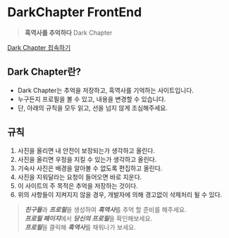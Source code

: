 # DarkChapter FrontEnd

> **흑역사를 추억하다** Dark Chapter

[Dark Chapter 접속하기](https://darkchapter-frontend.herokuapp.com)

## Dark Chapter란?

- Dark Chapter는 추억을 저장하고, 흑역사를 기억하는 사이트입니다.
- 누구든지 프로필을 볼 수 있고, 내용을 변경할 수 있습니다.
- 단, 아래의 규칙을 모두 읽고, 선을 넘지 않게 조심해주세요.

## 규칙

1. 사진을 올리면 내 안전이 보장되는가 생각하고 올린다.
2. 사진을 올리면 우정을 지킬 수 있는가 생각하고 올린다.
3. 기숙사 사진은 배경을 알아볼 수 없도록 편집하고 올린다.
4. 사진을 지워달라는 요청이 들어오면 바로 지운다.
5. 이 사이트의 주 목적은 추억을 저장하는 것이다.
6. 위의 사항들이 지켜지지 않을 경우, 개발자에 의해 경고없이 삭제처리 될 수 있다.

> ***친구들***과 ***프로필***을 생성하여 ***흑역사***를 추억 할 준비를 해주세요.  
> ***프로필 페이지***에서 ***당신의 프로필***을 확인해보세요.  
> ***프로필***을 클릭해 ***흑역사***를 채워나가 보세요.

